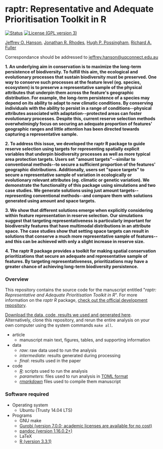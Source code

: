 raptr: Representative and Adequate Prioritisation Toolkit in R
==============================================================
[![Status](https://img.shields.io/badge/status-in%20prep-red.svg?style=flat-square)]()
[![License (GPL version 3)](https://img.shields.io/badge/license-GNU%20GPL%20version%203-brightgreen.svg?style=flat-square)](http://opensource.org/licenses/GPL-3.0)

[Jeffrey O. Hanson](http://www.jeffrey-hanson.com), [Jonathan R. Rhodes](https://rhodesconservation.com/people/jonathan-rhodes/), [Hugh P. Possingham](http://www.possinghamlab.org/people-new/all-lab-members/570-hugh-possingham.html), [Richard A. Fuller](https://www.fullerlab.org/drrichardfuller/)

Correspondance should be addressed to [jeffrey.hanson@uqconnect.edu.au](mailto:jeffrey.hanson@uqconnect.edu.au)

**1. An underlying aim in conservation is to maximize the long-term persistence of biodiversity. To fulfill this aim, the ecological and evolutionary processes that sustain biodiversity must be preserved. One way to conserve such processes at the feature level (eg. species, ecosystem) is to preserve a representative sample of the physical attributes that underpin them across the feature's geographic distribution. For example, the long-term persistence of a species may depend on its ability to adapt to new climatic conditions. By conserving individuals with the ability to persist in a range of conditions--physical attributes associated with adaptation--protected areas can foster evolutionary processes. Despite this, current reserve selection methods overwhelmingly focus on securing an adequate proportion of features' geographic ranges and little attention has been directed towards capturing a representative sample.**

**2. To address this issue, we developed the raptr R package to guide reserve selection using targets for representing spatially explicit variables that underpin biodiversity processes as well as more typical area protection targets. Users set "amount targets"--similar to conventional methods--to secure a sufficient proportion of the features' geographic distributions. Additionally, users set "space targets" to secure a representative sample of variation in ecologically or evolutionary relevant attributes (eg. climatic or genetic variation). We demonstrate the functionality of this package using simulations and two case studies. We generate solutions using just amount targets--representing conventional methods--and compare them with solutions generated using amount and space targets.**

**3. We show that different solutions emerge when explicitly considering within feature representation in reserve selection. Our simulations suggest that targeting representativeness is particularly important for biodiversity features that have multimodal distributions in an attribute space. The case studies show that setting space targets can result in solutions that conserve a much more representative sample of features--and this can be achieved with only a slight increase in reserve size.**

**4. The raptr R package provides a toolkit for making spatial conservation prioritizations that secure an adequate and representative sample of features. By targeting representativeness, prioritizations may have a greater chance of achieving long-term biodiversity persistence.**

### Overview

This repository contains the source code for the manuscript entitled "_raptr: Representative and Adequate Prioritisation Toolkit in R_". For more information on the _raptr R_ package, [check out the official development repository](http://www.github.com/jeffreyhanson/raptr). 

[Download the data, code, results we used and generated here](https://github.com/jeffreyhanson/raptr-manuscript/releases/latest). Alternatively, clone this repository, and rerun the entire analysis on your own computer using the system commands `make all`. 

* article
	+ manuscript main text, figures, tables, and supporting information
* data
	+ _raw_: raw data used to run the analysis
	+ _intermediate_: results generated during processing
	+ _final_: results used in the paper
* code
	+ [_R_](https://www.r-project.org): scripts used to run the analysis 
	+ _parameters_: files used to run analysis in [TOML format](https://github.com/toml-lang/toml)
	+ [_rmarkdown_](https://wwww.rmarkdown.rstudio.com) files used to compile them manuscript

### Software required

* Operating system
	+ Ubuntu (Trusty 14.04 LTS)
* Programs
	+ GNU make
	+ [Gurobi (version 7.0.0; academic licenses are available for no cost)](http://www.gurobi.com/)
	+ [pandoc (version 1.16.0.2+)](https://github.com/jgm/pandoc/releases)
	+ LaTeX
	+ [R (version 3.3.1)](https://www.r-project.org)

